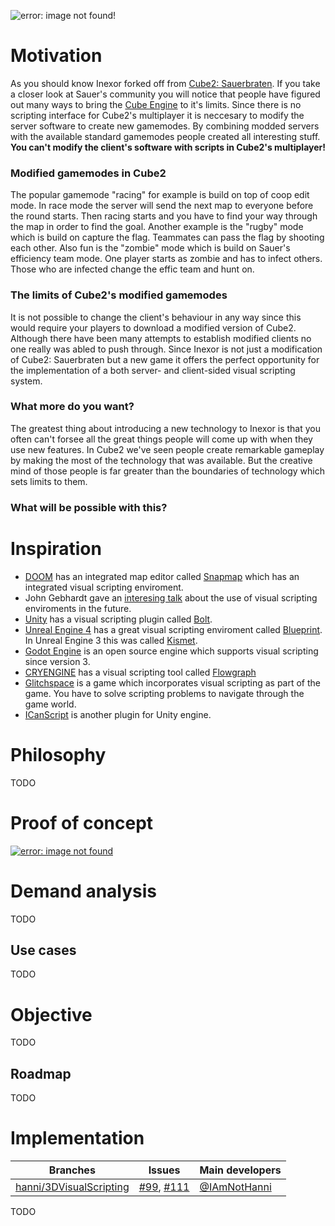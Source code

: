 ![error: image not found!](https://raw.githubusercontent.com/inexorgame/artwork/master/intent/Intent_rendered_512px.png)

# Motivation
As you should know Inexor forked off from [Cube2: Sauerbraten](http://sauerbraten.org/). If you take a closer look at Sauer's community you will notice that people have figured out many ways to bring the [Cube Engine](http://cubeengine.com/) to it's limits. Since there is no scripting interface for Cube2's multiplayer it is neccesary to modify the server software to create new gamemodes. By combining modded servers with the available standard gamemodes people created all interesting stuff. **You can't modify the client's software with scripts in Cube2's multiplayer!**

### Modified gamemodes in Cube2
The popular gamemode "racing" for example is build on top of coop edit mode. In race mode the server will send the next map to everyone before the round starts. Then racing starts and you have to find your way through the map in order to find the goal. Another example is the "rugby" mode which is build on capture the flag. Teammates can pass the flag by shooting each other. Also fun is the "zombie" mode which is build on Sauer's efficiency team mode. One player starts as zombie and has to infect others. Those who are infected change the effic team and hunt on.

### The limits of Cube2's modified gamemodes
It is not possible to change the client's behaviour in any way since this would require your players to download a modified version of Cube2. Although there have been many attempts to establish modified clients no one really was abled to push through. Since Inexor is not just a modification of Cube2: Sauerbraten but a new game it offers the perfect opportunity for the implementation of a both server- and client-sided visual scripting system.

### What more do you want?
The greatest thing about introducing a new technology to Inexor is that you often can't forsee all the great things people will come up with when they use new features. In Cube2 we've seen people create remarkable gameplay by making the most of the technology that was available. But the creative mind of those people is far greater than the boundaries of technology which sets limits to them.

### What will be possible with this?

# Inspiration
* [DOOM](https://doom.com/de-de/) has an integrated map editor called [Snapmap](https://www.youtube.com/watch?v=_BxlmaQtd7g) which has an integrated visual scripting enviroment.
* John Gebhardt gave an [interesing talk](https://www.youtube.com/watch?v=WjJdaDXN5Vs) about the use of visual scripting enviroments in the future.
* [Unity](https://unity3d.com/) has a visual scripting plugin called [Bolt](https://www.youtube.com/watch?v=4eZuZhcRxoU).
* [Unreal Engine 4](https://www.youtube.com/watch?v=EFXMW_UEDco) has a great visual scripting enviroment called [Blueprint](https://docs.unrealengine.com/latest/INT/Engine/Blueprints/). In Unreal Engine 3 this was called [Kismet](https://docs.unrealengine.com/udk/Three/KismetHome.html).
* [Godot Engine](https://godotengine.org/) is an open source engine which supports visual scripting since version 3.
* [CRYENGINE](https://www.cryengine.com/) has a visual scripting tool called [Flowgraph](https://www.cryengine.com/features/sandbox-tools#features/flowgraph)
* [Glitchspace](https://www.youtube.com/watch?v=Jw3Uf7vOeVE) is a game which incorporates visual scripting as part of the game. You have to solve scripting problems to navigate through the game world.
* [ICanScript](http://www.icanscript.com/11-learn) is another plugin for Unity engine.

# Philosophy
TODO

# Proof of concept

[![error: image not found](https://img.youtube.com/vi/VC2eyxCNVfw/0.jpg)](https://www.youtube.com/watch?v=VC2eyxCNVfw)

# Demand analysis
TODO

## Use cases
TODO

# Objective
TODO

## Roadmap
TODO

# Implementation

Branches | Issues | Main developers
--- | --- | --- 
[hanni/3DVisualScripting](/inexorgame/code/tree/hanni/3DVisualScripting) |  [#99](/inexorgame/code/issues/99), [#111](/inexorgame/code/issues/111) | [@IAmNotHanni](/IAmNotHanni)

TODO
